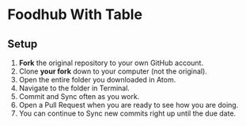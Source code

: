 # Foodhub With Table

## Setup

1. **Fork** the original repository to your own GitHub account.
1. Clone **your fork** down to your computer (not the original).
1. Open the entire folder you downloaded in Atom.
1. Navigate to the folder in Terminal.
1. Commit and Sync often as you work.
1. Open a Pull Request when you are ready to see how you are doing.
1. You can continue to Sync new commits right up until the due date.
